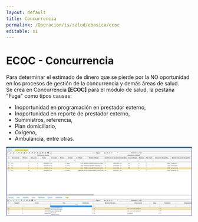 ```yaml
---
layout: default
title: Concurrencia
permalink: /Operacion/is/salud/ebasica/ecoc
editable: si
---
```


# ECOC - Concurrencia  


Para determinar el estimado de dinero que se pierde por la NO oportunidad en los procesos de gestión de la concurrencia y demás áreas de salud.   
Se crea en Concurrencia **[ECOC]** para el módulo de salud, la pestaña "Fuga" como tipos causas:   
* Inoportunidad en programación en prestador externo,  
* Inoportunidad en reporte de prestador externo,  
* Suministros, referencia,  
* Plan domiciliario,  
* Oxigeno,  
* Ambulancia, entre otras.  

![](ECOC11.png)  



